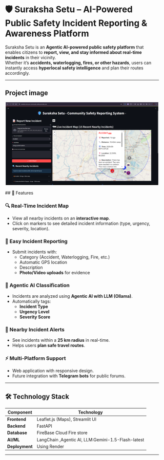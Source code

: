 # 🛡️ Suraksha Setu – AI-Powered Public Safety Incident Reporting & Awareness Platform



Suraksha Setu is an **Agentic AI-powered public safety platform** that enables citizens to **report, view, and stay informed about real-time incidents** in their vicinity.  
Whether it’s **accidents, waterlogging, fires, or other hazards**, users can instantly access **hyperlocal safety intelligence** and plan their routes accordingly.

---

## Project image
<p align="center">
  <img src="assets/WebsiteUI.png" width="500"/>
</p>
## 🚀 Features

### 🔍 Real-Time Incident Map
- View all nearby incidents on an **interactive map**.
- Click on markers to see detailed incident information (type, urgency, severity, location).

### 📝 Easy Incident Reporting
- Submit incidents with:
  - Category (Accident, Waterlogging, Fire, etc.)
  - Automatic GPS location
  - Description
  - **Photo/Video uploads** for evidence

### 🤖 Agentic AI Classification
- Incidents are analyzed using **Agentic AI with LLM (Ollama)**.
- Automatically tags:
  - **Incident Type**
  - **Urgency Level**
  - **Severity Score**

### 📍 Nearby Incident Alerts
- See incidents within a **25 km radius** in real-time.
- Helps users **plan safe travel routes**.

### ⚡ Multi-Platform Support
- Web application with responsive design.
- Future integration with **Telegram bots** for public forums.

---

## 🛠 Technology Stack

| Component         | Technology |
|-------------------|------------|
| **Frontend**      | Leaflet.js (Maps), Streamlit UI |
| **Backend**       | FastAPI  |
| **Database**      | FireBase Cloud Fire store |
| **AI/ML**         | LangChain ,Agentic AI, LLM:Gemini-1.5-Flash-latest|
| **Deployment**    | Using Render |


---
